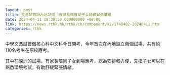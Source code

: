 ```yaml
---
layout: post
title: 文憑試首設內地試場　有家長稱有助子女舒緩緊張情緒
date: 2024-04-11 18:30:50.000000000 +08:00
link: https://news.rthk.hk/rthk/ch/component/k2/1748482-20240411.htm
categories: rthk
---
```


中學文憑試首個核心科中文科今日開考，今年首次在內地設立兩個試場，共有約110名考生在原校應考。

其中在深圳的試場，有家長陪同子女到場應考，認為安排較方便，又指子女可以在熟悉環境考試，有助舒緩緊張情緒。
